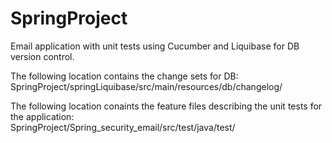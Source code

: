 # SpringProject
Email application with unit tests using Cucumber and Liquibase for DB version control.


The following location contains the change sets for DB:<br>
  SpringProject/springLiquibase/src/main/resources/db/changelog/
 
 The following location conaints the feature files describing the unit tests for the application:<br>
  SpringProject/Spring_security_email/src/test/java/test/


